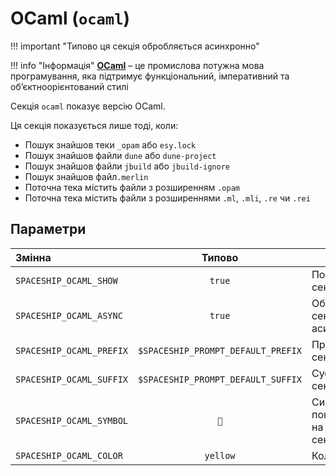 # OCaml (`ocaml`)

!!! important "Типово ця секція обробляється асинхронно"

!!! info "Інформація"
    [**OCaml**](https://ocaml.org/) – це промислова потужна мова програмування, яка підтримує функціональний, імперативний та обʼєктноорієнтований стилі

Секція `ocaml` показує версію OCaml.

Ця секція показується лише тоді, коли:

- Пошук знайшов теки `_opam` або `esy.lock`
- Пошук знайшов файли `dune` або `dune-project`
- Пошук знайшов файли `jbuild` або `jbuild-ignore`
- Пошук знайшов файл`.merlin`
- Поточна тека містить файли з розширенням `.opam`
- Поточна тека містить файли з розширеннями `.ml`, `.mli`, `.re` чи `.rei`

## Параметри

| Змінна                   |               Типово               | Опис                                     |
|:------------------------ |:----------------------------------:| ---------------------------------------- |
| `SPACESHIP_OCAML_SHOW`   |               `true`               | Показати секцію                          |
| `SPACESHIP_OCAML_ASYNC`  |               `true`               | Обробляти секцію асинхронно              |
| `SPACESHIP_OCAML_PREFIX` | `$SPACESHIP_PROMPT_DEFAULT_PREFIX` | Префікс секції                           |
| `SPACESHIP_OCAML_SUFFIX` | `$SPACESHIP_PROMPT_DEFAULT_SUFFIX` | Суфікс секції                            |
| `SPACESHIP_OCAML_SYMBOL` |                `🐫`                 | Символ, що показується на початку секції |
| `SPACESHIP_OCAML_COLOR`  |              `yellow`              | Колір секції                             |
